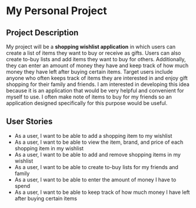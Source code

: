 # My Personal Project

## Project Description

My project will be a **shopping wishlist application** in which users can create a list of items they want to buy or receive as gifts. Users can also create to-buy lists and add items they want to buy for others. Additionally, they can enter an amount of money they have and keep track of how much money they have left after buying certain items. Target users include anyone who often keeps track of items they are interested in and enjoy gift shopping for their family and friends. I am interested in developing this idea because it is an application that would be very helpful and convenient for myself to use. I often make note of items to buy for my friends so an application designed specifically for this purpose would be useful.

## User Stories
- As a user, I want to be able to add a shopping item to my wishlist
- As a user, I want to be able to view the item, brand, and price of each shopping item in my wishlist
- As a user, I want to be able to add and remove shopping items in my wishlist
- As a user, I want to be able to create to-buy lists for my friends and family
- As a user, I want to be able to enter the amount of money I have to spend
- As a user, I want to be able to keep track of how much money I have left after buying certain items